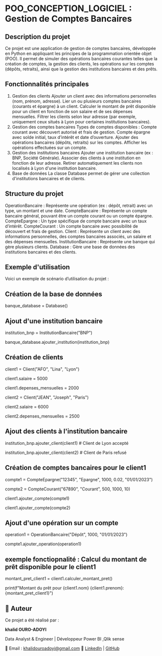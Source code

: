 # POO_CONCEPTION_LOGICIEL : Gestion de Comptes Bancaires

## Description du projet
Ce projet est une application de gestion de comptes bancaires, développée en Python en appliquant les principes de la programmation orientée objet (POO). Il permet de simuler des opérations bancaires courantes telles que la création de comptes, la gestion des clients, les opérations sur les comptes (dépôts, retraits), ainsi que la gestion des institutions bancaires et des prêts.

## Fonctionnalités principales

1. Gestion des clients
Ajouter un client avec des informations personnelles (nom, prénom, adresse).
Lier un ou plusieurs comptes bancaires (courants et épargne) à un client.
Calculer le montant de prêt disponible pour un client en fonction de son salaire et de ses dépenses mensuelles.
Filtrer les clients selon leur adresse (par exemple, uniquement ceux situés à Lyon pour certaines institutions bancaires).
2. Gestion des comptes bancaires
Types de comptes disponibles :
Compte courant avec découvert autorisé et frais de gestion.
Compte épargne avec solde initial, taux d’intérêt et date d’ouverture.
Ajouter des opérations bancaires (dépôts, retraits) sur les comptes.
Afficher les opérations effectuées sur un compte.
3. Gestion des institutions bancaires
Ajouter une institution bancaire (ex : BNP, Société Générale).
Associer des clients à une institution en fonction de leur adresse.
Retirer automatiquement les clients non localisés à Lyon d'une institution bancaire.
4. Base de données
La classe Database permet de gérer une collection d'institutions bancaires et de clients.

## Structure du projet

OperationBancaire : Représente une opération (ex : dépôt, retrait) avec un type, un montant et une date.
CompteBancaire : Représente un compte bancaire général, pouvant être un compte courant ou un compte épargne.
CompteEpargne : Un type spécifique de compte bancaire avec un taux d’intérêt.
CompteCourant : Un compte bancaire avec possibilité de découvert et frais de gestion.
Client : Représente un client avec des informations personnelles, des comptes bancaires associés, un salaire et des dépenses mensuelles.
InstitutionBancaire : Représente une banque qui gère plusieurs clients.
Database : Gère une base de données des institutions bancaires et des clients.

## Exemple d'utilisation

Voici un exemple de scénario d’utilisation du projet :

## Création de la base de données

banque_database = Database()

## Ajout d'une institution bancaire

institution_bnp = InstitutionBancaire("BNP")

banque_database.ajouter_institution(institution_bnp)

## Création de clients

client1 = Client("AFO", "Lina", "Lyon")

client1.salaire = 5000

client1.depenses_mensuelles = 2000

client2 = Client("JEAN", "Joseph", "Paris")

client2.salaire = 6000

client2.depenses_mensuelles = 2500

## Ajout des clients à l'institution bancaire

institution_bnp.ajouter_client(client1)  # Client de Lyon accepté

institution_bnp.ajouter_client(client2)  # Client de Paris refusé

## Création de comptes bancaires pour le client1

compte1 = CompteEpargne("12345", "Epargne", 1000, 0.02, "01/01/2023")

compte2 = CompteCourant("67890", "Courant", 500, 1000, 10)

client1.ajouter_compte(compte1)

client1.ajouter_compte(compte2)

## Ajout d'une opération sur un compte

operation1 = OperationBancaire("Dépôt", 1000, "01/01/2023")

compte1.ajouter_operation(operation1)

##  exemple fonctiopnalité  : Calcul du montant de prêt disponible pour le client1

montant_pret_client1 = client1.calculer_montant_pret()

print(f"Montant du prêt pour {client1.nom} {client1.prenom}: {montant_pret_client1}")

## 👤 Auteur

Ce projet a été réalisé par :

**khalid OURO-ADOYI**  

Data Analyst & Engineer | Développeur Power BI ,Qlik sense 

📧 Email : khalidouroadoyi@gmail.com
🔗 [LinkedIn](https://www.linkedin.com/in/khalid-ouro-adoyi/) | [GitHub](https://github.com/LIDONI)


